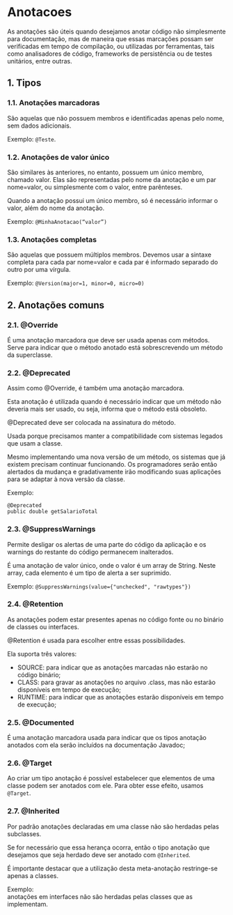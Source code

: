 # Anotacoes

As anotações são úteis quando desejamos anotar código não simplesmente para documentação, mas de maneira que essas marcações possam ser verificadas em tempo de compilação, ou utilizadas por ferramentas, tais como analisadores de código, frameworks de persistência ou de testes unitários, entre outras. 

## 1. Tipos 

### 1.1. Anotações marcadoras  

São aquelas que não possuem membros e identificadas apenas pelo nome, sem dados adicionais.  

Exemplo: `@Teste`. 

### 1.2. Anotações de valor único  

São similares às anteriores, no entanto, possuem um único membro, chamado valor. Elas são representadas pelo nome da anotação e um par nome=valor, ou simplesmente com o valor, entre parênteses.  

Quando a anotação possui um único membro, só é necessário informar o valor, além do nome da anotação.  

Exemplo: `@MinhaAnotacao(“valor”)`

### 1.3. Anotações completas  

São aquelas que possuem múltiplos membros. Devemos usar a sintaxe completa para cada par nome=valor e cada par é informado separado do outro por uma vírgula.  

Exemplo: `@Version(major=1, minor=0, micro=0)`  

## 2. Anotações comuns 

### 2.1. @Override 

É uma anotação marcadora que deve ser usada apenas com métodos. Serve para indicar que o método anotado está sobrescrevendo um método da superclasse. 

### 2.2. @Deprecated 

Assim como @Override, é também uma anotação marcadora.  

Esta anotação é utilizada quando é necessário indicar que um método não deveria mais ser usado, ou seja, informa que o método está obsoleto.  

@Deprecated deve ser colocada na assinatura do método. 

Usada porque precisamos manter a compatibilidade com sistemas legados que usam a classe. 

Mesmo implementando uma nova versão de um método, os sistemas que já existem precisam continuar funcionando. Os programadores serão então alertados da mudança e gradativamente irão modificando suas aplicações para se adaptar à nova versão da classe. 

Exemplo:  

~~~
@Deprecated 
public double getSalarioTotal 
~~~

### 2.3. @SuppressWarnings 

Permite desligar os alertas de uma parte do código da aplicação e os warnings do restante do código permanecem inalterados. 

É uma anotação de valor único, onde o valor é um array de String. Neste array, cada elemento é um tipo de alerta a ser suprimido.  

Exemplo: `@SuppressWarnings(value={"unchecked", "rawtypes"})`

### 2.4. @Retention 

As anotações podem estar presentes apenas no código fonte ou no binário de classes ou interfaces.  

@Retention é usada para escolher entre essas possibilidades.  

Ela suporta três valores:  
* SOURCE: para indicar que as anotações marcadas não estarão no código binário;  
* CLASS: para gravar as anotações no arquivo .class, mas não estarão disponíveis em tempo de execução;  
* RUNTIME: para indicar que as anotações estarão disponíveis em tempo de execução; 

### 2.5. @Documented 

É uma anotação marcadora usada para indicar que os tipos anotação anotados com ela serão incluídos na documentação Javadoc; 

### 2.6. @Target 

Ao criar um tipo anotação é possível estabelecer que elementos de uma classe podem ser anotados com ele. Para obter esse efeito, usamos `@Target`.

### 2.7. @Inherited 

Por padrão anotações declaradas em uma classe não são herdadas pelas subclasses.  

Se for necessário que essa herança ocorra, então o tipo anotação que desejamos que seja herdado deve ser anotado com `@Inherited`.  

É importante destacar que a utilização desta meta-anotação restringe-se apenas a classes.  

Exemplo:  
anotações em interfaces não são herdadas pelas classes que as implementam. 

 

